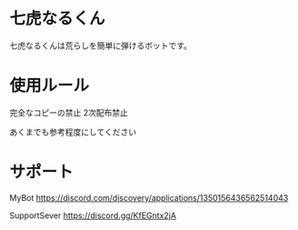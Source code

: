 # 七虎なるくん
七虎なるくんは荒らしを簡単に弾けるボットです。

# 使用ルール
完全なコピーの禁止
2次配布禁止

あくまでも参考程度にしてください

# サポート
MyBot
https://discord.com/discovery/applications/1350156436562514043

SupportSever
https://discord.gg/KfEGntx2jA
